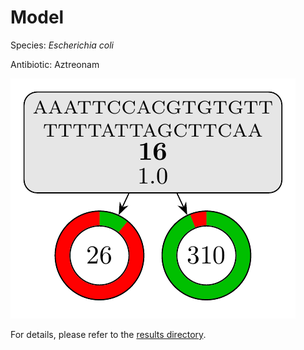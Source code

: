 
# Model

Species: *Escherichia coli*

Antibiotic: Aztreonam

<a href="./model.pdf"><img src="./model.png" /></a>

For details, please refer to the [results directory](../../../../../results/cart_b/escherichia%20coli/aztreonam/repeat_10/).

